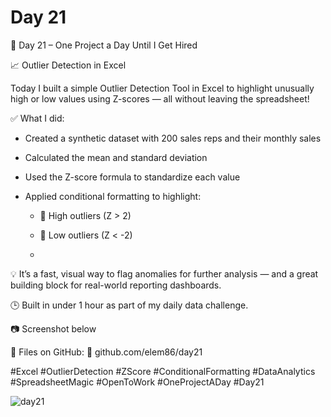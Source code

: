 # Day 21

🎯 Day 21 – One Project a Day Until I Get Hired

📈 Outlier Detection in Excel

Today I built a simple Outlier Detection Tool in Excel to highlight unusually high or low values using Z-scores — all without leaving the spreadsheet!

✅ What I did:

  - Created a synthetic dataset with 200 sales reps and their monthly sales

  - Calculated the mean and standard deviation

  - Used the Z-score formula to standardize each value

  - Applied conditional formatting to highlight:

    - 🔴 High outliers (Z > 2)

    - 🔵 Low outliers (Z < -2)
    - 

💡 It’s a fast, visual way to flag anomalies for further analysis — and a great building block for real-world reporting dashboards.

🕒 Built in under 1 hour as part of my daily data challenge.

📷 Screenshot below

📂 Files on GitHub: 🔗 github.com/elem86/day21

#Excel #OutlierDetection #ZScore #ConditionalFormatting #DataAnalytics #SpreadsheetMagic #OpenToWork #OneProjectADay #Day21

![day21](https://github.com/user-attachments/assets/0ad61a7a-82c5-4d8a-99a6-2f22b23cf79d)
